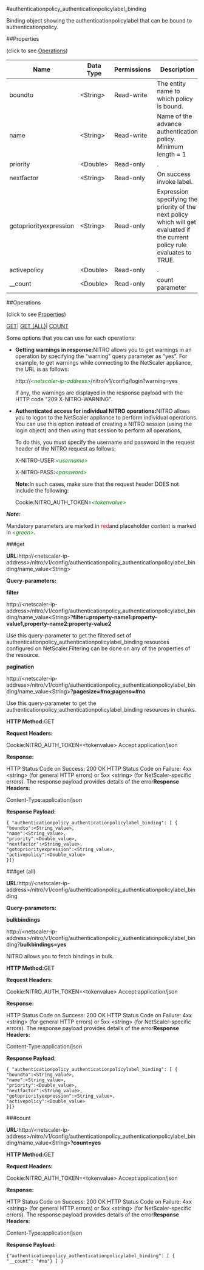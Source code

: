 #authenticationpolicy_authenticationpolicylabel_binding

Binding object showing the authenticationpolicylabel that can be bound to authenticationpolicy.


##Properties 
<span>(click to see [Operations](#opera))</span>


<table><thead><tr><th>Name</th><th>Data Type</th><th>Permissions</th><th>Description</th></tr></thead><tbody><tr><td>boundto</td><td>&lt;String></td><td>Read-write</td><td>The entity name to which policy is bound.</td></tr><tr><td>name</td><td>&lt;String></td><td>Read-write</td><td>Name of the advance authentication policy.<br>Minimum length = 1</td></tr><tr><td>priority</td><td>&lt;Double></td><td>Read-only</td><td>.</td></tr><tr><td>nextfactor</td><td>&lt;String></td><td>Read-only</td><td>On success invoke label.</td></tr><tr><td>gotopriorityexpression</td><td>&lt;String></td><td>Read-only</td><td>Expression specifying the priority of the next policy which will get evaluated if the current policy rule evaluates to TRUE.</td></tr><tr><td>activepolicy</td><td>&lt;Double></td><td>Read-only</td><td>.</td></tr><tr><td>__count</td><td>&lt;Double></td><td>Read-only</td><td>count parameter</td></tr></tbody></table>
##Operations 
<span>(click to see [Properties](#prope))</span>


[GET]()| [GET (ALL)](#get-)| [COUNT](#)


Some options that you can use for each operations:
<ul><li><p><b>Getting warnings in response:</b>NITRO allows you to get warnings in an operation by specifying the "warning" query parameter as "yes". For example, to get warnings while connecting to the NetScaler appliance, the URL is as follows:</p><p>http://<span style="color:green;font-style:italic;">&lt;netscaler-ip-address&gt;</span>/nitro/v1/config/login?warning=yes</p><p>If any, the warnings are displayed in the response payload with the HTTP code "209 X-NITRO-WARNING".</p></li><li><p><b>Authenticated access for individual NITRO operations:</b>NITRO allows you to logon to the NetScaler appliance to perform individual operations. You can use this option instead of creating a NITRO session (using the login object) and then using that session to perform all operations,</p><p>To do this, you must specify the username and password in the request header of the NITRO request as follows:</p><p>X-NITRO-USER:<span style="color:green;font-style:italic;">&lt;username&gt;</span></p><p>X-NITRO-PASS:<span style="color:green;font-style:italic;">&lt;password&gt;</span></p><p><b>Note:</b>In such cases, make sure that the request header DOES not include the following:</p><p>Cookie:NITRO_AUTH_TOKEN=<span style="color:green;font-style:italic;">&lt;tokenvalue&gt;</span></p></li></ul>



***Note:*** 
Mandatory parameters are marked in <span style="color:#FF0000;">red</span>and placeholder content is marked in <span style="color:green;font-style:italic">&lt;green&gt;</span>.

###get



<b>URL:</b>http://&lt;netscaler-ip-address&gt;/nitro/v1/config/authenticationpolicy_authenticationpolicylabel_binding/name_value&lt;String&gt;
<b>Query-parameters:</b>
<b>filter</b>
http://&lt;netscaler-ip-address&gt;/nitro/v1/config/authenticationpolicy_authenticationpolicylabel_binding/name_value&lt;String&gt;?<b>filter=property-name1:property-value1,property-name2:property-value2</b>
Use this query-parameter to get the filtered set of authenticationpolicy_authenticationpolicylabel_binding resources configured on NetScaler.Filtering can be done on any of the properties of the resource.


<b>pagination</b>
http://&lt;netscaler-ip-address&gt;/nitro/v1/config/authenticationpolicy_authenticationpolicylabel_binding/name_value&lt;String&gt;?<b>pagesize=#no;pageno=#no</b>
Use this query-parameter to get the authenticationpolicy_authenticationpolicylabel_binding resources in chunks.



<b>HTTP Method:</b>GET
<b>Request Headers:</b>

Cookie:NITRO_AUTH_TOKEN=&lt;tokenvalue&gt;Accept:application/json

<b>Response:</b>
HTTP Status Code on Success: 200 OKHTTP Status Code on Failure: 4xx &lt;string&gt; (for general HTTP errors) or 5xx &lt;string&gt; (for NetScaler-specific errors). The response payload provides details of the error<b>Response Headers:</b>

Content-Type:application/json

<b>Response Payload: </b>```{ "authenticationpolicy_authenticationpolicylabel_binding": [ {"boundto":<String_value>,"name":<String_value>,"priority":<Double_value>,"nextfactor":<String_value>,"gotopriorityexpression":<String_value>,"activepolicy":<Double_value>}]}```



###get (all)



<b>URL:</b>http://&lt;netscaler-ip-address&gt;/nitro/v1/config/authenticationpolicy_authenticationpolicylabel_binding
<b>Query-parameters:</b>
<b>bulkbindings</b>
http://&lt;netscaler-ip-address&gt;/nitro/v1/config/authenticationpolicy_authenticationpolicylabel_binding?<b>bulkbindings=yes</b>
NITRO allows you to fetch bindings in bulk.



<b>HTTP Method:</b>GET
<b>Request Headers:</b>

Cookie:NITRO_AUTH_TOKEN=&lt;tokenvalue&gt;Accept:application/json

<b>Response:</b>
HTTP Status Code on Success: 200 OKHTTP Status Code on Failure: 4xx &lt;string&gt; (for general HTTP errors) or 5xx &lt;string&gt; (for NetScaler-specific errors). The response payload provides details of the error<b>Response Headers:</b>

Content-Type:application/json

<b>Response Payload: </b>```{ "authenticationpolicy_authenticationpolicylabel_binding": [ {"boundto":<String_value>,"name":<String_value>,"priority":<Double_value>,"nextfactor":<String_value>,"gotopriorityexpression":<String_value>,"activepolicy":<Double_value>}]}```



###count



<b>URL:</b>http://&lt;netscaler-ip-address&gt;/nitro/v1/config/authenticationpolicy_authenticationpolicylabel_binding/name_value&lt;String&gt;?<b>count=yes</b>
<b>HTTP Method:</b>GET
<b>Request Headers:</b>

Cookie:NITRO_AUTH_TOKEN=&lt;tokenvalue&gt;Accept:application/json

<b>Response:</b>
HTTP Status Code on Success: 200 OKHTTP Status Code on Failure: 4xx &lt;string&gt; (for general HTTP errors) or 5xx &lt;string&gt; (for NetScaler-specific errors). The response payload provides details of the error<b>Response Headers:</b>

Content-Type:application/json

<b>Response Payload: </b>```{"authenticationpolicy_authenticationpolicylabel_binding": [ { "__count": "#no"} ] }```



